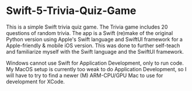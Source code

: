 # Swift-5-Trivia-Quiz-Game

This is a simple Swift trivia quiz game. The Trivia game includes 20 questions of random trivia. The app is a Swift (re)make of the original Python version using Apple's Swift language and SwiftUI framework for a Apple-friendly & mobile iOS version.
This was done to further self-teach and familiarize myself with the Swift language and the SwiftUI framework.


Windows cannot use Swift for Application Development, only to run code. My MacOS setup is currently too weak to do Application Development, so I will have to try to find a newer (M) ARM-CPU/GPU Mac to use for development for XCode.
